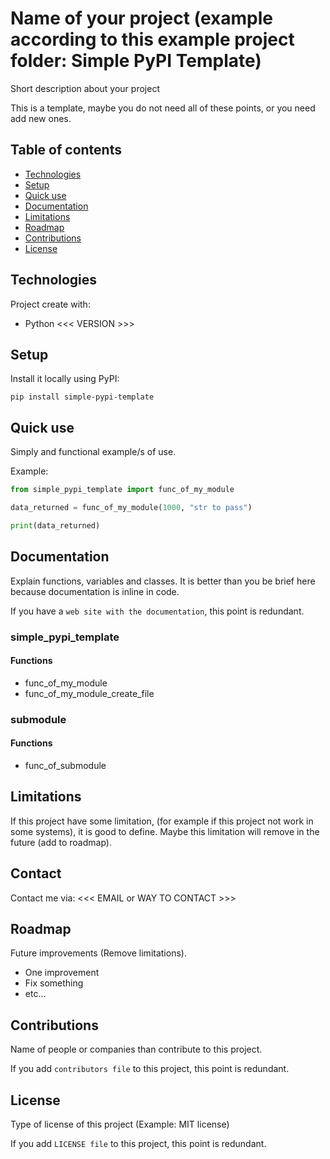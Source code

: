 # Name of your project (example according to this example project folder: Simple PyPI Template)
Short description about your project

This is a template, maybe you do not need all of these points, or you need add new ones.


## Table of contents
 * [Technologies](#technologies)
 * [Setup](#setup)
 * [Quick use](#quick-use)
 * [Documentation](#documentation)
 * [Limitations](#limitations)
 * [Roadmap](#roadmap)
 * [Contributions](#contributions)
 * [License](#license)


## Technologies
Project create with:
 * Python <<< VERSION >>>


## Setup
Install it locally using PyPI:
```
pip install simple-pypi-template
```

## Quick use
Simply and functional example/s of use.

Example:
```python
from simple_pypi_template import func_of_my_module

data_returned = func_of_my_module(1000, "str to pass")

print(data_returned)
```

## Documentation
Explain functions, variables and classes. It is better than you be brief here because documentation is inline in code.

If you have a `web site with the documentation`, this point is redundant.

### simple_pypi_template
#### Functions
 * func_of_my_module
 * func_of_my_module_create_file

### submodule
#### Functions
 * func_of_submodule


## Limitations
If this project have some limitation, (for example if this project not work in some systems), it is good to define.
Maybe this limitation will remove in the future (add to roadmap).



## Contact
Contact me via: <<< EMAIL or WAY TO CONTACT >>>



## Roadmap
Future improvements (Remove limitations).
 * One improvement
 * Fix something
 * etc...


## Contributions
Name of people or companies than contribute to this project.

If you add `contributors file` to this project, this point is redundant.


## License
Type of license of this project (Example: MIT license)

If you add `LICENSE file` to this project, this point is redundant.
